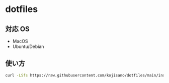 # dotfiles

## 対応 OS

- MacOS
- Ubuntu/Debian

## 使い方

```sh
curl -LSfs https://raw.githubusercontent.com/kojisano/dotfiles/main/install | bash
```

